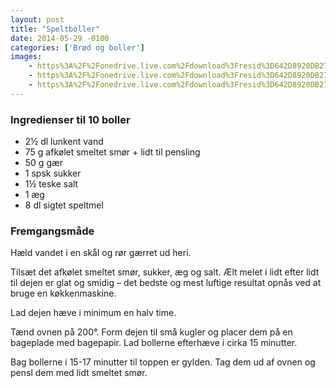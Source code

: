 ```yaml
---
layout: post
title: "Speltboller"
date: 2014-05-29 -0100
categories: ['Brød og boller']
images:
    - https%3A%2F%2Fonedrive.live.com%2Fdownload%3Fresid%3D642D8920DB2784EE!167761
    - https%3A%2F%2Fonedrive.live.com%2Fdownload%3Fresid%3D642D8920DB2784EE!167763
    - https%3A%2F%2Fonedrive.live.com%2Fdownload%3Fresid%3D642D8920DB2784EE!167762
---
```

### Ingredienser til 10 boller
-   2½ dl lunkent vand 
-   75 g afkølet smeltet smør + lidt til pensling 
-   50 g gær 
-   1 spsk sukker 
-   1½ teske salt 
-   1 æg 
-   8 dl sigtet speltmel

### Fremgangsmåde
Hæld vandet i en skål og rør gærret ud heri.

Tilsæt det afkølet smeltet smør, sukker, æg og salt. Ælt melet i lidt efter lidt til dejen er glat og smidig – det bedste og mest luftige resultat opnås ved at bruge en køkkenmaskine.

Lad dejen hæve i minimum en halv time.

Tænd ovnen på 200&deg;. Form dejen til små kugler og placer dem på en bageplade med bagepapir. Lad bollerne efterhæve i cirka 15 minutter.

Bag bollerne i 15-17 minutter til toppen er gylden. Tag dem ud af ovnen og pensl dem med lidt smeltet smør.